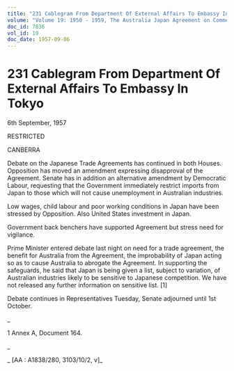 ```yaml
---
title: "231 Cablegram From Department Of External Affairs To Embassy In Tokyo"
volume: "Volume 19: 1950 - 1959, The Australia Japan Agreement on Commerce"
doc_id: 7836
vol_id: 19
doc_date: 1957-09-06
---
```


# 231 Cablegram From Department Of External Affairs To Embassy In Tokyo

6th September, 1957

RESTRICTED

CANBERRA

Debate on the Japanese Trade Agreements has continued in both Houses. Opposition has moved an amendment expressing disapproval of the Agreement. Senate has in addition an alternative amendment by Democratic Labour, requesting that the Government immediately restrict imports from Japan to those which will not cause unemployment in Australian industries.

Low wages, child labour and poor working conditions in Japan have been stressed by Opposition. Also United States investment in Japan.

Government back benchers have supported Agreement but stress need for vigilance.

Prime Minister entered debate last night on need for a trade agreement, the benefit for Australia from the Agreement, the improbability of Japan acting so as to cause Australia to abrogate the Agreement. In supporting the safeguards, he said that Japan is being given a list, subject to variation, of Australian industries likely to be sensitive to Japanese competition. We have not released any further information on sensitive list. [1]

Debate continues in Representatives Tuesday, Senate adjourned until 1st October.

_

1 Annex A, Document 164.

_

_ [AA : A1838/280, 3103/10/2, v]_
